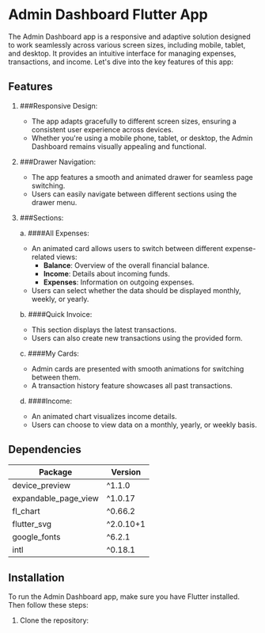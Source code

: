 # Admin Dashboard Flutter App

The Admin Dashboard app is a responsive and adaptive solution designed to work seamlessly across various screen sizes, including mobile, tablet, and desktop. It provides an intuitive interface for managing expenses, transactions, and income. Let's dive into the key features of this app:

## Features

1. ###Responsive Design:
   - The app adapts gracefully to different screen sizes, ensuring a consistent user experience across devices.
   - Whether you're using a mobile phone, tablet, or desktop, the Admin Dashboard remains visually appealing and functional.

2. ###Drawer Navigation:
   - The app features a smooth and animated drawer for seamless page switching.
   - Users can easily navigate between different sections using the drawer menu.

3. ###Sections:

   a. ####All Expenses:
      - An animated card allows users to switch between different expense-related views:
        - **Balance**: Overview of the overall financial balance.
        - **Income**: Details about incoming funds.
        - **Expenses**: Information on outgoing expenses.
      - Users can select whether the data should be displayed monthly, weekly, or yearly.

   b. ####Quick Invoice:
      - This section displays the latest transactions.
      - Users can also create new transactions using the provided form.

   c. ####My Cards:
      - Admin cards are presented with smooth animations for switching between them.
      - A transaction history feature showcases all past transactions.

   d. ####Income:
      - An animated chart visualizes income details.
      - Users can choose to view data on a monthly, yearly, or weekly basis.

## Dependencies

| Package                  | Version       |
|--------------------------|---------------|
| device_preview           | ^1.1.0        |
| expandable_page_view     | ^1.0.17       |
| fl_chart                 | ^0.66.2       |
| flutter_svg              | ^2.0.10+1     |
| google_fonts             | ^6.2.1        |
| intl                     | ^0.18.1       |



## Installation

To run the Admin Dashboard app, make sure you have Flutter installed. Then follow these steps:

1. Clone the repository:
